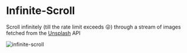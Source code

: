 # Infinite-Scroll
Scroll infinitely (till the rate limit exceeds 😜) through a stream of images fetched from the [Unsplash](https://unsplash.com/developers) API

![infinite-scroll](https://user-images.githubusercontent.com/106474125/175789763-8d0aa3de-9055-45d7-80f0-5ddea9e58173.gif)

